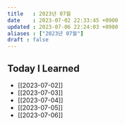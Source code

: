 ```yaml
---
title   : 2023년 07월 
date    : 2023-07-02 22:33:45 +0900
updated : 2023-07-06 22:24:03 +0900
aliases : ["2023년 07월"]
draft : false
---
```


## Today I Learned

- [[2023-07-02]]
- [[2023-07-03]]
- [[2023-07-04]]
- [[2023-07-05]]
- [[2023-07-06]]
